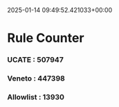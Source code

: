 2025-01-14 09:49:52.421033+00:00
# Rule Counter 
 ### UCATE : 507947

 ### Veneto : 447398

 ### Allowlist : 13930